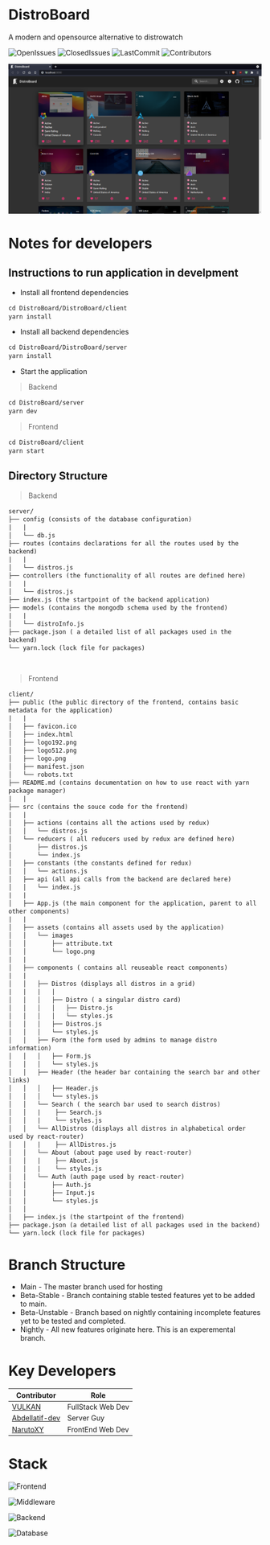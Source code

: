 # DistroBoard
A modern and opensource alternative to distrowatch


![OpenIssues](https://img.shields.io/github/issues-raw/Distroboard/Distroboard?style=for-the-badge&color=blue&logo=codacy)
![ClosedIssues](https://img.shields.io/github/issues-closed-raw/Distroboard/Distroboard?style=for-the-badge&color=9cf&logo=fing)
![LastCommit](https://img.shields.io/github/last-commit/Distroboard/Distroboard?style=for-the-badge&color=informational&logo=fastly )
![Contributors](https://img.shields.io/github/contributors-anon/Distroboard/Distroboard?style=for-the-badge&color=9cf&logo=appveyor)



![Project Banner](./repo/screenshot1.png)


# Notes for developers

## Instructions to run application in develpment

* Install all frontend dependencies 

```html
cd DistroBoard/DistroBoard/client
yarn install
```

* Install all backend dependencies 

```html
cd DistroBoard/DistroBoard/server
yarn install
```


* Start the application

> Backend

```html
cd DistroBoard/server
yarn dev
```

> Frontend

```html
cd DistroBoard/client
yarn start
```

## Directory Structure

> Backend

```
server/
├── config (consists of the database configuration)
|   |
│   └── db.js 
├── routes (contains declarations for all the routes used by the backend)
|   |
│   └── distros.js
├── controllers (the functionality of all routes are defined here)
|   |
│   └── distros.js
├── index.js (the startpoint of the backend application)
├── models (contains the mongodb schema used by the frontend)
|   |
│   └── distroInfo.js
├── package.json ( a detailed list of all packages used in the backend)
└── yarn.lock (lock file for packages)
```

<br>

> Frontend

```
client/
├── public (the public directory of the frontend, contains basic metadata for the application)
|   |
│   ├── favicon.ico
│   ├── index.html
│   ├── logo192.png
│   ├── logo512.png
│   ├── logo.png
│   ├── manifest.json
│   └── robots.txt
├── README.md (contains documentation on how to use react with yarn package manager)
|   |
├── src (contains the souce code for the frontend)
|   |
│   ├── actions (contains all the actions used by redux)
│   │   └── distros.js
│   └── reducers ( all reducers used by redux are defined here)
│       ├── distros.js
│       └── index.js
│   ├── constants (the constants defined for redux)
│   │   └── actions.js
│   ├── api (all api calls from the backend are declared here)
│   │   └── index.js
|   |
│   ├── App.js (the main component for the application, parent to all other components)
|   |
│   ├── assets (contains all assets used by the application)
│   │   └── images
│   │       ├── attribute.txt
│   │       └── logo.png
|   |
│   ├── components ( contains all reuseable react components)
|   |
│   │   ├── Distros (displays all distros in a grid)
|   |   |   |   
│   │   │   ├── Distro ( a singular distro card) 
│   │   │   │   ├── Distro.js
│   │   │   │   └── styles.js
│   │   │   ├── Distros.js
│   │   │   └── styles.js
│   │   ├── Form (the form used by admins to manage distro information)
│   │   │   ├── Form.js
│   │   │   └── styles.js
│   │   ├── Header (the header bar containing the search bar and other links)
│   │   │   ├── Header.js
│   │   │   └── styles.js
│   │   └── Search ( the search bar used to search distros)
│   │   |    ├── Search.js
│   │   |    └── styles.js
│   │   └── AllDistros (displays all distros in alphabetical order used by react-router)
│   │   |    ├── AllDistros.js 
│   │   └── About (about page used by react-router)
│   │   |    ├── About.js
│   │   |    └── styles.js
│   │   └── Auth (auth page used by react-router)
│   │       ├── Auth.js
│   │       ├── Input.js
│   │       └── styles.js
│   │ 
│   ├── index.js (the startpoint of the frontend)
├── package.json (a detailed list of all packages used in the backend)
└── yarn.lock (lock file for packages)

```
# Branch Structure
* Main - The master branch used for hosting
* Beta-Stable - Branch containing stable tested features yet to be added to main.
* Beta-Unstable - Branch based on nightly containing incomplete features yet to be tested and completed.
* Nightly - All new features originate here. This is an experemental branch. 


# Key Developers
| Contributor                                         | Role              |
|-----------------------------------------------------|-------------------|
| [VULKAN](https://github.com/CTZxVULKAN)             | FullStack Web Dev |
| [Abdellatif-dev](https://github.com/abdellatif-dev) | Server Guy        |
| [NarutoXY](https://github.com/NarutoXY)             | FrontEnd Web Dev  |

# Stack
![Frontend](https://img.shields.io/static/v1?label=Frontend&message=React&style=for-the-badge&logo=react&color=informational)

![Middleware](https://img.shields.io/static/v1?label=Middleware&message=Redux&style=for-the-badge&logo=redux&color=9cf)

![Backend](https://img.shields.io/static/v1?label=Backend&message=Express&style=for-the-badge&logo=express&color=blue)

![Database](https://img.shields.io/static/v1?label=Database&message=MongoDB&style=for-the-badge&logo=mongodb&color=9cf)

